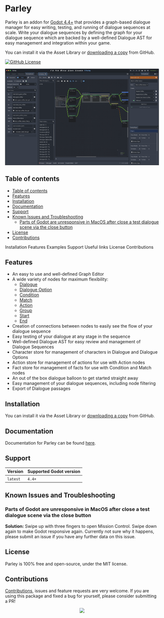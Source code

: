 # Parley

Parley is an addon for [Godot 4.4+](https://godotengine.org/) that provides a
graph-based dialogue manager for easy writing, testing, and running of dialogue
sequences at scale. Write your dialogue sequences by defining the graph for your
dialogue sequence which are backed by a well-defined Dialogue AST for easy
management and integration within your game.

<!-- TODO: check the link -->
<!-- TODO: credits and licensing -->

You can install it via the Asset Library or
[downloading a copy](https://github.com/bisterix-studio/parley/archive/refs/heads/main.zip)
from GitHub.

[![GitHub License](https://img.shields.io/github/license/bisterix-studio/parley?style=flat-square)](https://raw.githubusercontent.com/bisterix-studio/parley/main/LICENSE)

![Example usage of Parley](docs/img/parley.png)

## Table of contents

- [Table of contents](#table-of-contents)
- [Features](#features)
- [Installation](#installation)
- [Documentation](#documentation)
- [Support](#support)
- [Known Issues and Troubleshooting](#known-issues-and-troubleshooting)
  - [Parts of Godot are unresponsive in MacOS after close a test dialogue scene via the close button](#parts-of-godot-are-unresponsive-in-macos-after-close-a-test-dialogue-scene-via-the-close-button)
- [License](#license)
- [Contributions](#contributions)

Installation Features Examples Support Useful links License Contributions

## Features

- An easy to use and well-defined Graph Editor
- A wide variety of nodes for maximum flexibility:
  - [Dialogue](docs/nodes/dialogue_node.md)
  - [Dialogue Option](docs/nodes/dialogue_option_node.md)
  - [Condition](docs/nodes/condition_node.md)
  - [Match](docs/nodes/match_node.md)
  - [Action](docs/nodes/action_node.md)
  - [Group](docs/nodes/group_node.md)
  - [Start](docs/nodes/start_node.md)
  - [End](docs/nodes/end_node.md)
- Creation of connections between nodes to easily see the flow of your dialogue
  sequence
- Easy testing of your dialogue at any stage in the sequence
- Well-defined Dialogue AST for easy review and management of Dialogue Sequences
- Character store for management of characters in Dialogue and Dialogue Options
- Action store for management of actions for use with Action nodes
- Fact store for management of facts for use with Condition and Match nodes
- An out of the box dialogue balloon to get started straight away
- Easy management of your dialogue sequences, including node filtering
- Export of Dialogue passages

## Installation

<!-- TODO: check the link -->

You can install it via the Asset Library or
[downloading a copy](https://github.com/bisterix-studio/parley/archive/refs/heads/main.zip)
from GitHub.

## Documentation

Documentation for Parley can be found [here](docs/parley.md).

## Support

| Version  | Supported	Godot version |
| -------- | ----------------------- |
| `latest` | `4.4+`                  |

## Known Issues and Troubleshooting

### Parts of Godot are unresponsive in MacOS after close a test dialogue scene via the close button

**Solution:** Swipe up with three fingers to open Mission Control. Swipe down
again to make Godot responsive again. Currently not sure why it happens, please
submit an issue if you have any further data on this issue.

## License

Parley is 100% free and open-source, under the MIT license.

## Contributions

[Contributions](./CONTRIBUTING.md), issues and feature requests are very
welcome. If you are using this package and fixed a bug for yourself, please
consider submitting a PR!

<p align="center">
  <a href="https://github.com/bisterix-studio/parley/graphs/contributors">
    <img src="https://contrib.rocks/image?repo=bisterix-studio/parley&columns=8" />
  </a>
</p>
